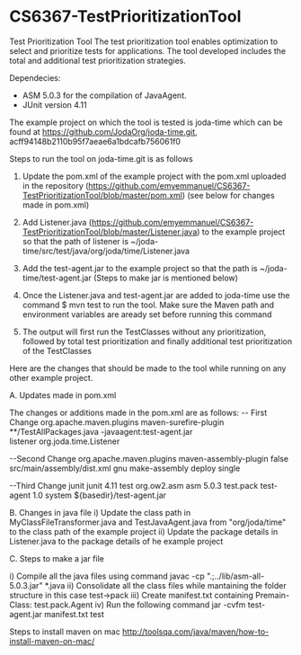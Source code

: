 # CS6367-TestPrioritizationTool
Test Prioritization Tool
The test prioritization tool enables optimization to select and prioritize tests for applications. The tool developed includes the total and additional test prioritization strategies. 

Dependecies:
- ASM 5.0.3 for the compilation of JavaAgent.
- JUnit version 4.11

The example project on which the tool is tested is joda-time which can be found at https://github.com/JodaOrg/joda-time.git, acff94148b2110b95f7aeae6a1bdcafb756061f0

Steps to run the tool on joda-time.git is as follows

1. Update the pom.xml of the example project with the pom.xml uploaded in the repository (https://github.com/emyemmanuel/CS6367-TestPrioritizationTool/blob/master/pom.xml) (see below for changes made in pom.xml)

2. Add Listener.java (https://github.com/emyemmanuel/CS6367-TestPrioritizationTool/blob/master/Listener.java) to the example project so that the path of listener is  ~/joda-time/src/test/java/org/joda/time/Listener.java

3. Add the test-agent.jar to the example project so that the path is ~/joda-time/test-agent.jar (Steps to make jar is mentioned below)

4. Once the Listener.java and test-agent.jar are added to joda-time use the command $ mvn test  to run the tool. Make sure the Maven path and environment variables are aready set before running this command

5. The output will first run the TestClasses without any prioritization, followed by total test prioritization and finally additional test prioritization of the TestClasses










Here are the changes that should be made to the tool while running on any other example project.

A. Updates made in pom.xml

The changes or additions made in the pom.xml are as follows:
-- First Change
<plugin>
	          <groupId>org.apache.maven.plugins</groupId>
                  <artifactId>maven-surefire-plugin</artifactId>
	          <configuration>
	            <includes>
	              <include>**/TestAllPackages.java</include>
	            </includes>
	            <!--argLine>-Djava.security.manager -Djava.security.policy=${basedir}/src/test/resources/java.policy</argLine-->
	 <argLine>-javaagent:test-agent.jar</argLine>     
	<properties>
	        <property>
	            <name>listener</name>
	            <value>org.joda.time.Listener</value>
	         </property>
	      </properties>
	 </configuration>
</plugin>

--Second Change
<plugin>
         <groupId>org.apache.maven.plugins</groupId>
        <artifactId>maven-assembly-plugin</artifactId>
         <configuration>
           <attach>false</attach>
          <descriptors>
             <descriptor>src/main/assembly/dist.xml</descriptor>
           </descriptors>
          <tarLongFileMode>gnu</tarLongFileMode>
	          </configuration>
        <executions>
           <execution>
            <id>make-assembly</id>
             <phase>deploy</phase>
            <goals>
              <goal>single</goal>
             </goals>
           </execution>
         </executions>
</plugin>


--Third Change
<dependency>
	        <groupId>junit</groupId>
	        <artifactId>junit</artifactId>
      <version>4.11</version>
	        <scope>test</scope>
	      </dependency>
     <dependency>
             <groupId>org.ow2.asm</groupId>
            <artifactId>asm</artifactId>
            <version>5.0.3</version>
          </dependency>
 <dependency>
 <artifactId>test.pack</artifactId>
 <groupId>test-agent</groupId>
 <version>1.0</version>
 <scope>system</scope>
<systemPath>${basedir}/test-agent.jar</systemPath>
</dependency>

B. Changes in java file 
i) Update the class path in MyClassFileTransformer.java and TestJavaAgent.java from "org/joda/time" to the class path of the example project
ii) Update the package details in Listener.java to the package details of he example project

C. Steps to make a jar file

i) Compile all the java files using command 
	javac -cp ".;../lib/asm-all-5.0.3.jar" *.java
ii) Consolidate all the class files while mantaining the folder structure in this case 
	test->pack
iii) Create manifest.txt containing 
	Premain-Class: test.pack.Agent
iv) Run the following command 
	jar -cvfm test-agent.jar manifest.txt test


Steps to install maven on mac
http://toolsqa.com/java/maven/how-to-install-maven-on-mac/
